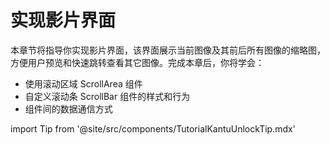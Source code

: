 # 实现影片界面

本章节将指导你实现影片界面，该界面展示当前图像及其前后所有图像的缩略图，方便用户预览和快速跳转查看其它图像。完成本章后，你将学会：

- 使用滚动区域 ScrollArea 组件
- 自定义滚动条 ScrollBar 组件的样式和行为
- 组件间的数据通信方式

import Tip from '@site/src/components/TutorialKantuUnlockTip.mdx'

<Tip/>
